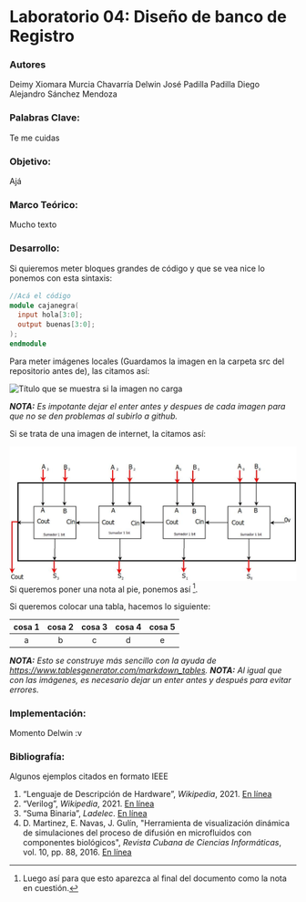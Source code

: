 # Laboratorio 04: Diseño de banco de Registro

### Autores
Deimy Xiomara Murcia Chavarría
Delwin José Padilla Padilla
Diego Alejandro Sánchez Mendoza

### Palabras Clave:
Te me cuidas

### Objetivo:
Ajá

### Marco Teórico:
Mucho texto

### Desarrollo:
Si quieremos meter bloques grandes de código y que se vea nice lo ponemos con esta sintaxis:
```verilog
//Acá el código
module cajanegra(
  input hola[3:0];
  output buenas[3:0];
);
endmodule
```
Para meter imágenes locales (Guardamos la imagen en la carpeta src del repositorio antes de), las citamos así:

![Título que se muestra si la imagen no carga](/hdl/src/nombre_de_la_imagen.jpg "Título que se muestra al poner el cursor encima de la imagen")

***NOTA:*** *Es impotante dejar el enter antes y despues de cada imagen para que no se den problemas al subirlo a github.*

Si se trata de una imagen de internet, la citamos así:

![Titulo que se muestra si la imagen no carga](https://raw.githubusercontent.com/Fabeltranm/SPARTAN6-ATMEGA-MAX5864/master/lab/lab02-sumador4b/doc/sum4b.jpg "Título que se muestra al poner el cursor encima de la imagen")
Si queremos poner una nota al pie, ponemos así [^Nota2].
[^Nota2]: Luego así para que esto aparezca al final del documento como la nota en cuestión.

Si queremos colocar una tabla, hacemos lo siguiente:

| cosa 1 |   cosa 2  |   cosa 3  |   cosa 4  |   cosa 5  |
|:------:|:---------:|:---------:|:---------:|:---------:|
|   a    |     b     |     c     |     d     |     e     |

***NOTA:*** *Esto se construye más sencillo con la ayuda de <https://www.tablesgenerator.com/markdown_tables>.*
***NOTA:*** *Al igual que con las imágenes, es necesario dejar un enter antes y después para evitar errores.*

### Implementación:
Momento Delwin :v

### Bibliografía:
Algunos ejemplos citados en formato IEEE

1. “Lenguaje de Descripción de Hardware”, *Wikipedia*, 2021. [En línea](https://es.wikipedia.org/wiki/Lenguaje_de_descripción_de_hardware)
2. “Verilog”, *Wikipedia*, 2021. [En línea](https://es.wikipedia.org/wiki/Verilog)
3. “Suma Binaria”, *Ladelec*. [En línea](https://www.ladelec.com/teoria/electronica-digital/401-suma-binaria)
4. D. Martinez, E. Navas, J. Gulín, "Herramienta de visualización dinámica de simulaciones del proceso de difusión en microfluidos con componentes biológicos", *Revista Cubana de Ciencias Informáticas*, vol. 10, pp. 88, 2016. [En línea](http://scielo.sld.cu/pdf/rcci/v10s1/rcci07517.pdf)
